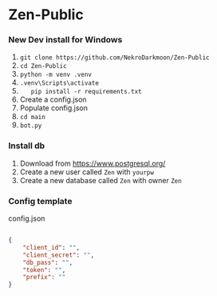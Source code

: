 # Zen-Public

### New Dev install for Windows
01. `git clone https://github.com/NekroDarkmoon/Zen-Public`
02. `cd Zen-Public`
03. `python -m venv .venv`
04. `.venv\Scripts\activate`
05. `	pip install -r requirements.txt`
06. Create a config.json
07. Populate config.json
08. `cd main`
09. `bot.py`

### Install db
01. Download from https://www.postgresql.org/
02. Create a new user called  `Zen` with `yourpw`
03. Create a new database called `Zen` with owner `Zen`


### Config template

config.json
```JSON

{
    "client_id": "",
    "client_secret": "",
    "db_pass": "",
    "token": "",
    "prefix": ""
}


```